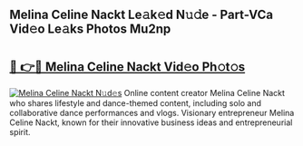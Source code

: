 ## Melina Celine Nackt Le𝚊k𝚎d N𝚞𝚍e - Part-VCa Vid𝚎o Le𝚊ks Photos Mu2np

# <h2><a href="http://fb9awnc.evod.top/?m=Melina+Celine+Nackt">🔗 👉🔴 Melina Celine Nackt Vid𝚎o Ph𝚘t𝚘s</a></h2>

[![Melina Celine Nackt N𝚞d𝚎s](https://i.imgur.com/8V9OHl7.gif)](http://fb9awnc.evod.top/?m=Melina+Celine+Nackt)
Online content creator Melina Celine Nackt who shares lifestyle and dance-themed content, including solo and collaborative dance performances and vlogs. Visionary entrepreneur Melina Celine Nackt, known for their innovative business ideas and entrepreneurial spirit. 
